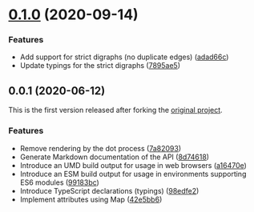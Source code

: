 # [0.1.0](https://github.com/prantlf/graphviz-builder/compare/v0.0.1...v0.1.0) (2020-09-14)

### Features

* Add support for strict digraphs (no duplicate edges) ([adad66c](https://github.com/prantlf/graphviz-builder/commit/adad66c670785b4a8b5f3513294be6114cc74f63))
* Update typings for the strict digraphs ([7895ae5](https://github.com/prantlf/graphviz-builder/commit/7895ae5c5c950a50446ad9b0ae6cb3c32f453fe6))

## 0.0.1 (2020-06-12)

This is the first version released after forking the [original project](http://github.com/glejeune/node-graphviz).

### Features

* Remove rendering by the dot process ([7a82093](https://github.com/prantlf/astrobench/commit/7a820937b7dcb284e75c02c68e6806d3b97beb41))
* Generate Markdown documentation of the API ([8d74618](https://github.com/prantlf/astrobench/commit/8d746186c06d10ccb4cf8b01c73863e20c7b4111))
* Introduce an UMD build output for usage in web browsers ([a16470e](https://github.com/prantlf/astrobench/commit/a16470e703b7c6cf5fd8be27f6ff9ca2990ebf66))
* Introduce an ESM build output for usage in environments supporting ES6 modules ([99183bc](https://github.com/prantlf/astrobench/commit/99183bcca46aa60ca80810fde176f8ca744c53ac))
* Introduce TypeScript declarations (typings) ([98edfe2](https://github.com/prantlf/astrobench/commit/98edfe22c7038d121b13d3de1544026e784dbb9a))
* Implement attributes using Map ([42e5bb6](https://github.com/prantlf/astrobench/commit/42e5bb6358a7ead5095e889bebc584831d7b8083))
